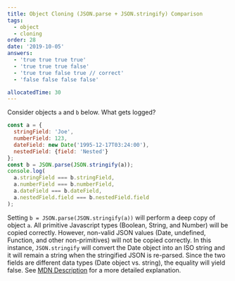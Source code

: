 ```yaml
---
title: Object Cloning (JSON.parse + JSON.stringify) Comparison
tags:
  - object
  - cloning
order: 28
date: '2019-10-05'
answers:
  - 'true true true true'
  - 'true true true false'
  - 'true true false true // correct'
  - 'false false false false'

allocatedTime: 30
---
```


Consider objects `a` and `b` below. What gets logged?

```javascript
const a = { 
  stringField: 'Joe',
  numberField: 123,
  dateField: new Date('1995-12-17T03:24:00'),
  nestedField: {field: 'Nested'}
};
const b = JSON.parse(JSON.stringify(a));
console.log(
  a.stringField === b.stringField,
  a.numberField === b.numberField,
  a.dateField === b.dateField,
  a.nestedField.field === b.nestedField.field
);
```

<!-- explanation -->

Setting `b = JSON.parse(JSON.stringify(a))` will perform a deep copy of object `a`. All primitive Javascript types (Boolean, String, and Number) will be copied correctly. However, non-valid JSON values (Date, undefined, Function, and other non-primitives) will not be copied correctly. In this instance, `JSON.stringify` will convert the Date object into an ISO string and it will remain a string when the stringified JSON is re-parsed. Since the two fields are different data types (Date object vs. string), the equality will yield false. See [MDN Description](https://developer.mozilla.org/en-US/docs/Web/JavaScript/Reference/Global_Objects/JSON/stringify#Description) for a more detailed explanation.
